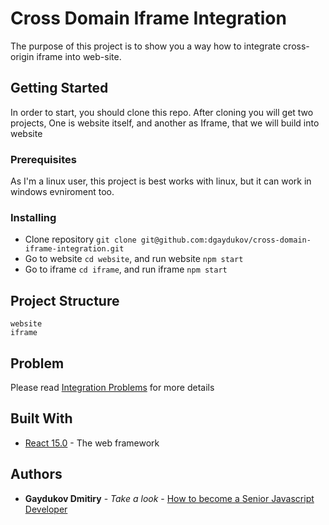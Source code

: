 # Cross Domain Iframe Integration

The purpose of this project is to show you a way how to integrate cross-origin iframe into web-site.

## Getting Started

In order to start, you should clone this repo. After cloning you will get two projects, One is website itself, and another as Iframe, that we will build into website

### Prerequisites

As I'm a linux user, this project is best works with linux, but it can work in windows evniroment too.


### Installing

* Clone repository ```git clone git@github.com:dgaydukov/cross-domain-iframe-integration.git```
* Go to website ```cd website```, and run website ```npm start```
* Go to iframe ```cd iframe```, and run iframe ```npm start```

## Project Structure

```
website
iframe
```

## Problem

Please read [Integration Problems](https://github.com/dgaydukov/cross-domain-iframe-integration/blob/master/problems.md) for more details


## Built With

* [React 15.0](https://facebook.github.io/react/blog/2016/04/07/react-v15.html) - The web framework


## Authors

* **Gaydukov Dmitiry** - *Take a look* - [How to become a Senior Javascript Developer](https://github.com/dgaydukov/how-to-become-a-senior-js-developer)
